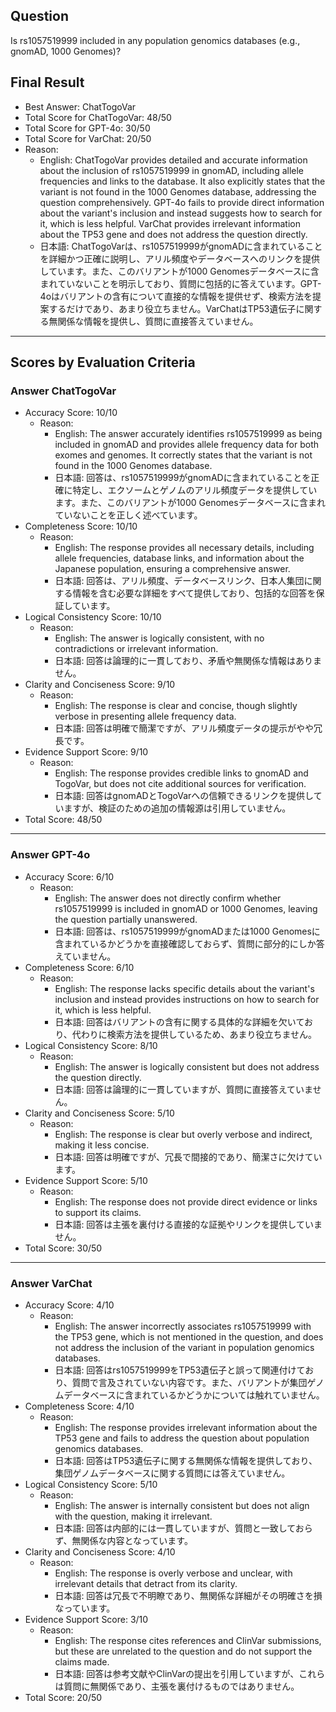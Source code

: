 ## Question

Is rs1057519999 included in any population genomics databases (e.g., gnomAD, 1000 Genomes)?

## Final Result

- Best Answer: ChatTogoVar
- Total Score for ChatTogoVar: 48/50
- Total Score for GPT-4o: 30/50
- Total Score for VarChat: 20/50
- Reason:
  - English: ChatTogoVar provides detailed and accurate information about the inclusion of rs1057519999 in gnomAD, including allele frequencies and links to the database. It also explicitly states that the variant is not found in the 1000 Genomes database, addressing the question comprehensively. GPT-4o fails to provide direct information about the variant's inclusion and instead suggests how to search for it, which is less helpful. VarChat provides irrelevant information about the TP53 gene and does not address the question directly.
  - 日本語: ChatTogoVarは、rs1057519999がgnomADに含まれていることを詳細かつ正確に説明し、アリル頻度やデータベースへのリンクを提供しています。また、このバリアントが1000 Genomesデータベースに含まれていないことを明示しており、質問に包括的に答えています。GPT-4oはバリアントの含有について直接的な情報を提供せず、検索方法を提案するだけであり、あまり役立ちません。VarChatはTP53遺伝子に関する無関係な情報を提供し、質問に直接答えていません。

---

## Scores by Evaluation Criteria

### Answer ChatTogoVar
- Accuracy Score: 10/10
  - Reason: 
    - English: The answer accurately identifies rs1057519999 as being included in gnomAD and provides allele frequency data for both exomes and genomes. It correctly states that the variant is not found in the 1000 Genomes database.
    - 日本語: 回答は、rs1057519999がgnomADに含まれていることを正確に特定し、エクソームとゲノムのアリル頻度データを提供しています。また、このバリアントが1000 Genomesデータベースに含まれていないことを正しく述べています。
- Completeness Score: 10/10
  - Reason: 
    - English: The response provides all necessary details, including allele frequencies, database links, and information about the Japanese population, ensuring a comprehensive answer.
    - 日本語: 回答は、アリル頻度、データベースリンク、日本人集団に関する情報を含む必要な詳細をすべて提供しており、包括的な回答を保証しています。
- Logical Consistency Score: 10/10
  - Reason: 
    - English: The answer is logically consistent, with no contradictions or irrelevant information.
    - 日本語: 回答は論理的に一貫しており、矛盾や無関係な情報はありません。
- Clarity and Conciseness Score: 9/10
  - Reason: 
    - English: The response is clear and concise, though slightly verbose in presenting allele frequency data.
    - 日本語: 回答は明確で簡潔ですが、アリル頻度データの提示がやや冗長です。
- Evidence Support Score: 9/10
  - Reason: 
    - English: The response provides credible links to gnomAD and TogoVar, but does not cite additional sources for verification.
    - 日本語: 回答はgnomADとTogoVarへの信頼できるリンクを提供していますが、検証のための追加の情報源は引用していません。
- Total Score: 48/50

---

### Answer GPT-4o
- Accuracy Score: 6/10
  - Reason: 
    - English: The answer does not directly confirm whether rs1057519999 is included in gnomAD or 1000 Genomes, leaving the question partially unanswered.
    - 日本語: 回答は、rs1057519999がgnomADまたは1000 Genomesに含まれているかどうかを直接確認しておらず、質問に部分的にしか答えていません。
- Completeness Score: 6/10
  - Reason: 
    - English: The response lacks specific details about the variant's inclusion and instead provides instructions on how to search for it, which is less helpful.
    - 日本語: 回答はバリアントの含有に関する具体的な詳細を欠いており、代わりに検索方法を提供しているため、あまり役立ちません。
- Logical Consistency Score: 8/10
  - Reason: 
    - English: The answer is logically consistent but does not address the question directly.
    - 日本語: 回答は論理的に一貫していますが、質問に直接答えていません。
- Clarity and Conciseness Score: 5/10
  - Reason: 
    - English: The response is clear but overly verbose and indirect, making it less concise.
    - 日本語: 回答は明確ですが、冗長で間接的であり、簡潔さに欠けています。
- Evidence Support Score: 5/10
  - Reason: 
    - English: The response does not provide direct evidence or links to support its claims.
    - 日本語: 回答は主張を裏付ける直接的な証拠やリンクを提供していません。
- Total Score: 30/50

---

### Answer VarChat
- Accuracy Score: 4/10
  - Reason: 
    - English: The answer incorrectly associates rs1057519999 with the TP53 gene, which is not mentioned in the question, and does not address the inclusion of the variant in population genomics databases.
    - 日本語: 回答はrs1057519999をTP53遺伝子と誤って関連付けており、質問で言及されていない内容です。また、バリアントが集団ゲノムデータベースに含まれているかどうかについては触れていません。
- Completeness Score: 4/10
  - Reason: 
    - English: The response provides irrelevant information about the TP53 gene and fails to address the question about population genomics databases.
    - 日本語: 回答はTP53遺伝子に関する無関係な情報を提供しており、集団ゲノムデータベースに関する質問には答えていません。
- Logical Consistency Score: 5/10
  - Reason: 
    - English: The answer is internally consistent but does not align with the question, making it irrelevant.
    - 日本語: 回答は内部的には一貫していますが、質問と一致しておらず、無関係な内容となっています。
- Clarity and Conciseness Score: 4/10
  - Reason: 
    - English: The response is overly verbose and unclear, with irrelevant details that detract from its clarity.
    - 日本語: 回答は冗長で不明瞭であり、無関係な詳細がその明確さを損なっています。
- Evidence Support Score: 3/10
  - Reason: 
    - English: The response cites references and ClinVar submissions, but these are unrelated to the question and do not support the claims made.
    - 日本語: 回答は参考文献やClinVarの提出を引用していますが、これらは質問に無関係であり、主張を裏付けるものではありません。
- Total Score: 20/50